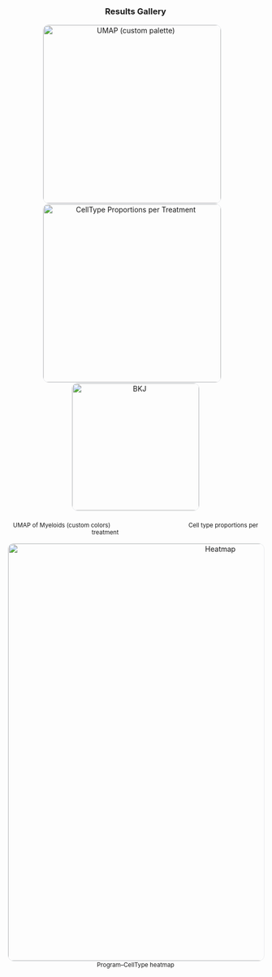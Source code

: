 <h3 align="center">Results Gallery</h3>

<!-- Row 1: UMAP + CellType Proportions + BKJ -->
<p align="center">
  <a href="https://github.com/user-attachments/assets/822b9a43-b7e2-4ca8-b43c-b03282de2f79">
    <img alt="UMAP (custom palette)" src="https://github.com/user-attachments/assets/822b9a43-b7e2-4ca8-b43c-b03282de2f79"
         width="350" style="border:1px solid #eaecef;border-radius:12px;margin-right:15px;">
  </a>
  <a href="https://github.com/user-attachments/assets/5d21b12d-d9eb-4110-a7cf-1d58920cc36a">
    <img alt="CellType Proportions per Treatment" src="https://github.com/user-attachments/assets/5d21b12d-d9eb-4110-a7cf-1d58920cc36a"
         width="350" style="border:1px solid #eaecef;border-radius:12px;margin-right:15px;">
  </a>
  <a href="https://github.com/user-attachments/assets/88020c4e-9958-46a7-9814-d34ed6c72771">
    <img alt="BKJ" src="https://github.com/user-attachments/assets/88020c4e-9958-46a7-9814-d34ed6c72771"
         width="250" style="border:1px solid #eaecef;border-radius:12px;">
  </a>
</p>
<p align="center">
  <sub style="margin-right:150px;">UMAP of Myeloids (custom colors)</sub>
  <sub style="margin-right:120px;">Cell type proportions per treatment</sub>
</p>

<!-- Row 2: Heatmap -->
<p align="center">
  <a href="https://github.com/user-attachments/assets/e0576ed9-395f-4892-a029-f1eaedc51ec2">
    <img alt="Heatmap" src="https://github.com/user-attachments/assets/e0576ed9-395f-4892-a029-f1eaedc51ec2"
         width="820" style="border:1px solid #eaecef;border-radius:12px;">
  </a>
  <br/>
  <sub>Program–CellType heatmap</sub>
</p>
